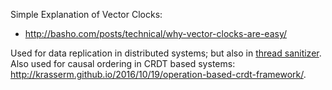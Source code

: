 Simple Explanation of Vector Clocks:

- http://basho.com/posts/technical/why-vector-clocks-are-easy/

Used for data replication in distributed systems; but also in [thread sanitizer](https://github.com/Ben-G/DataRaceDetector). Also used for causal ordering in CRDT based systems: http://krasserm.github.io/2016/10/19/operation-based-crdt-framework/.